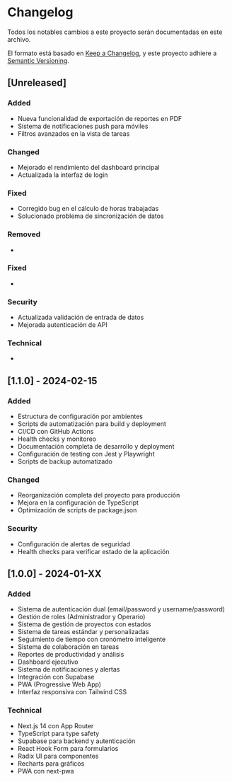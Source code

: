 # Changelog

Todos los notables cambios a este proyecto serán documentadas en este archivo.

El formato está basado en [Keep a Changelog](https://keepachangelog.com/en/1.0.0/),
y este proyecto adhiere a [Semantic Versioning](https://semver.org/spec/v2.0.0.html).

## [Unreleased]

### Added
- Nueva funcionalidad de exportación de reportes en PDF
- Sistema de notificaciones push para móviles
- Filtros avanzados en la vista de tareas

### Changed
- Mejorado el rendimiento del dashboard principal
- Actualizada la interfaz de login

### Fixed
- Corregido bug en el cálculo de horas trabajadas
- Solucionado problema de sincronización de datos

### Removed
- 

### Fixed
- 

### Security
- Actualizada validación de entrada de datos
- Mejorada autenticación de API


### Technical
- 

## [1.1.0] - 2024-02-15

### Added
- Estructura de configuración por ambientes
- Scripts de automatización para build y deployment
- CI/CD con GitHub Actions
- Health checks y monitoreo
- Documentación completa de desarrollo y deployment
- Configuración de testing con Jest y Playwright
- Scripts de backup automatizado

### Changed
- Reorganización completa del proyecto para producción
- Mejora en la configuración de TypeScript
- Optimización de scripts de package.json

### Security
- Configuración de alertas de seguridad
- Health checks para verificar estado de la aplicación

## [1.0.0] - 2024-01-XX

### Added
- Sistema de autenticación dual (email/password y username/password)
- Gestión de roles (Administrador y Operario)
- Sistema de gestión de proyectos con estados
- Sistema de tareas estándar y personalizadas
- Seguimiento de tiempo con cronómetro inteligente
- Sistema de colaboración en tareas
- Reportes de productividad y análisis
- Dashboard ejecutivo
- Sistema de notificaciones y alertas
- Integración con Supabase
- PWA (Progressive Web App)
- Interfaz responsiva con Tailwind CSS

### Technical
- Next.js 14 con App Router
- TypeScript para type safety
- Supabase para backend y autenticación
- React Hook Form para formularios
- Radix UI para componentes
- Recharts para gráficos
- PWA con next-pwa